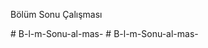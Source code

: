 Bölüm Sonu Çalışması

#   B - l - m - S o n u - a l - m a s -  
 #   B - l - m - S o n u - a l - m a s -  
 